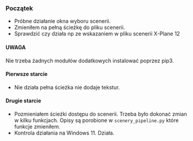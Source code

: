 ### Początek

- Próbne działanie okna wyboru scenerii.
- Zmieniłem na pełną ścieżkę do pliku scenerii.
- Sprawdzić czy działa np ze wskazaniem w pliku scenerii X-Plane 12

#### UWAGA
Nie trzeba żadnych modułów dodatkowych instalować poprzez pip3.

#### Pierwsze starcie
- Nie działa pełna ścieżka nie dodaje tekstur.

#### Drugie starcie
- Pozmieniałem ścieżki dostępu do scenerii. Trzeba było dokonać zmian w kilku funkcjach. Opisy są porobione w `scenery_pipeline.py` które funkcje zmieniłem.
- Kontrola działania na Windows 11. Działa.